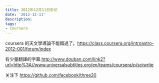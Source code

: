 ```yaml
---
title: 2012年12月11日杂记
date: '2012-12-11'
description:
tags:
- coursera
---
```


coursera 的天文學導論不能錯過了。https://class.coursera.org/introastro-2012-001/forum/index

有少量翻譯的字幕.http://www.douban.com/link2?url=http%3A//www.universalsubtitles.org/en/teams/coursera/p/sciwrite

关注下 https://github.com/facebook/three20
